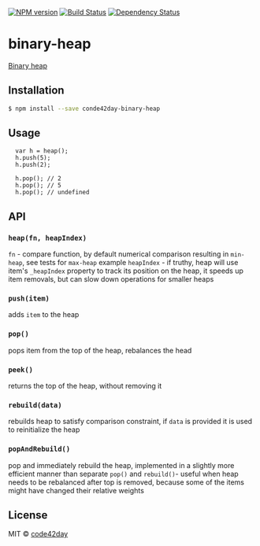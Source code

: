 [![NPM version][npm-image]][npm-url]
[![Build Status][travis-image]][travis-url]
[![Dependency Status][gemnasium-image]][gemnasium-url]

# binary-heap

  [Binary heap](http://en.wikipedia.org/wiki/Binary_heap)

## Installation

```sh
$ npm install --save conde42day-binary-heap
```

## Usage

```
  var h = heap();
  h.push(5);
  h.push(2);

  h.pop(); // 2
  h.pop(); // 5
  h.pop(); // undefined
```

## API

### `heap(fn, heapIndex)`

`fn` - compare function, by default numerical comparison resulting in `min-heap`, see tests for `max-heap` example
`heapIndex` - if truthy, heap will use item's `_heapIndex` property to track its position on the heap, it speeds up item removals, but can slow down operations for smaller heaps


### `push(item)`

adds `item` to the heap

### `pop()`

pops item from the top of the heap, rebalances the head

### `peek()`

returns the top of the heap, without removing it

### `rebuild(data)`

rebuilds heap to satisfy comparison constraint, if `data` is provided it is used to reinitialize the heap

### `popAndRebuild()`

pop and immediately rebuild the heap, implemented in a slightly more efficient manner than separate `pop()` and
`rebuild()`- useful when heap needs to be rebalanced after top is removed, because some of the items might have changed
their relative weights

## License

MIT © [code42day](https://code42day.com)

[npm-image]: https://img.shields.io/npm/v/code42day-binary-heap.svg
[npm-url]: https://npmjs.org/package/code42day-binary-heap

[travis-url]: https://travis-ci.org/code42day/binary-heap
[travis-image]: https://img.shields.io/travis/code42day/binary-heap.svg

[gemnasium-image]: https://img.shields.io/gemnasium/code42day/binary-heap.svg
[gemnasium-url]: https://gemnasium.com/code42day/binary-heap
